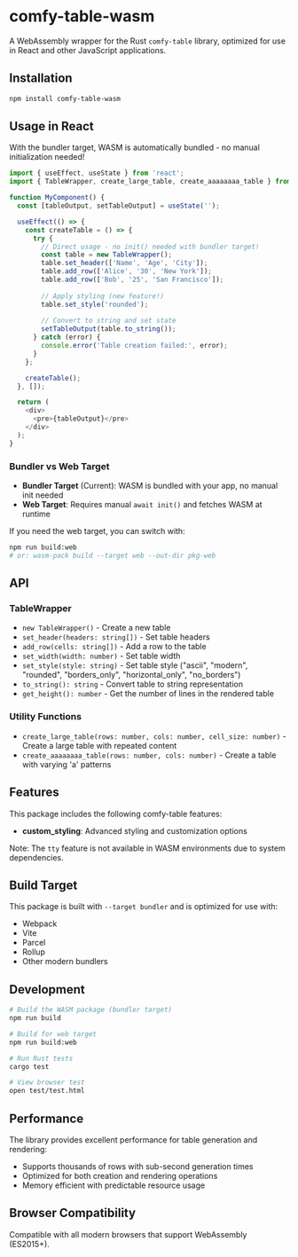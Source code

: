 # comfy-table-wasm

A WebAssembly wrapper for the Rust `comfy-table` library, optimized for use in React and other JavaScript applications.

## Installation

```bash
npm install comfy-table-wasm
```

## Usage in React

With the bundler target, WASM is automatically bundled - no manual initialization needed!

```javascript
import { useEffect, useState } from 'react';
import { TableWrapper, create_large_table, create_aaaaaaaa_table } from 'comfy-table-wasm';

function MyComponent() {
  const [tableOutput, setTableOutput] = useState('');

  useEffect(() => {
    const createTable = () => {
      try {
        // Direct usage - no init() needed with bundler target!
        const table = new TableWrapper();
        table.set_header(['Name', 'Age', 'City']);
        table.add_row(['Alice', '30', 'New York']);
        table.add_row(['Bob', '25', 'San Francisco']);
        
        // Apply styling (new feature!)
        table.set_style('rounded');
        
        // Convert to string and set state
        setTableOutput(table.to_string());
      } catch (error) {
        console.error('Table creation failed:', error);
      }
    };

    createTable();
  }, []);

  return (
    <div>
      <pre>{tableOutput}</pre>
    </div>
  );
}
```

### Bundler vs Web Target

- **Bundler Target** (Current): WASM is bundled with your app, no manual init needed
- **Web Target**: Requires manual `await init()` and fetches WASM at runtime

If you need the web target, you can switch with:
```bash
npm run build:web
# or: wasm-pack build --target web --out-dir pkg-web
```

## API

### TableWrapper

- `new TableWrapper()` - Create a new table
- `set_header(headers: string[])` - Set table headers
- `add_row(cells: string[])` - Add a row to the table
- `set_width(width: number)` - Set table width
- `set_style(style: string)` - Set table style ("ascii", "modern", "rounded", "borders_only", "horizontal_only", "no_borders")
- `to_string(): string` - Convert table to string representation
- `get_height(): number` - Get the number of lines in the rendered table

### Utility Functions

- `create_large_table(rows: number, cols: number, cell_size: number)` - Create a large table with repeated content
- `create_aaaaaaaa_table(rows: number, cols: number)` - Create a table with varying 'a' patterns

## Features

This package includes the following comfy-table features:
- **custom_styling**: Advanced styling and customization options

Note: The `tty` feature is not available in WASM environments due to system dependencies.

## Build Target

This package is built with `--target bundler` and is optimized for use with:
- Webpack
- Vite
- Parcel
- Rollup
- Other modern bundlers

## Development

```bash
# Build the WASM package (bundler target)
npm run build

# Build for web target
npm run build:web

# Run Rust tests
cargo test

# View browser test
open test/test.html
```

## Performance

The library provides excellent performance for table generation and rendering:
- Supports thousands of rows with sub-second generation times
- Optimized for both creation and rendering operations
- Memory efficient with predictable resource usage

## Browser Compatibility

Compatible with all modern browsers that support WebAssembly (ES2015+).